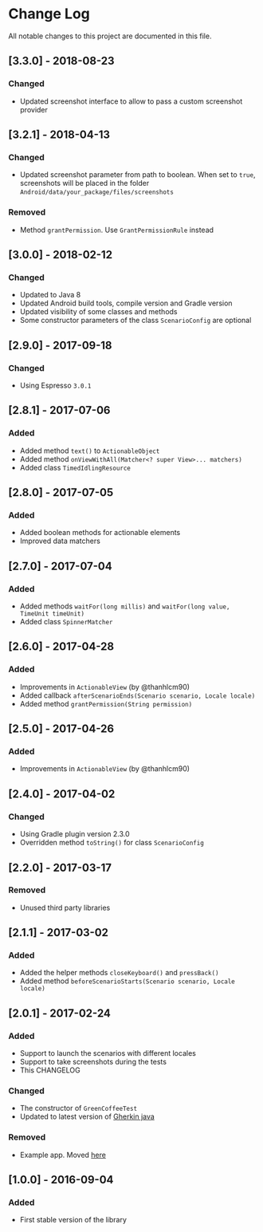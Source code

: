 # Change Log
All notable changes to this project are documented in this file.

## [3.3.0] - 2018-08-23
### Changed
- Updated screenshot interface to allow to pass a custom screenshot provider

## [3.2.1] - 2018-04-13
### Changed
- Updated screenshot parameter from path to boolean. When set to `true`, screenshots will be placed in the folder `Android/data/your_package/files/screenshots`
### Removed
- Method `grantPermission`. Use `GrantPermissionRule` instead

## [3.0.0] - 2018-02-12
### Changed
- Updated to Java 8
- Updated Android build tools, compile version and Gradle version
- Updated visibility of some classes and methods
- Some constructor parameters of the class `ScenarioConfig` are optional

## [2.9.0] - 2017-09-18
### Changed
- Using Espresso `3.0.1`

## [2.8.1] - 2017-07-06
### Added
- Added method `text()` to `ActionableObject`
- Added method `onViewWithAll(Matcher<? super View>... matchers)`
- Added class `TimedIdlingResource`

## [2.8.0] - 2017-07-05
### Added
- Added boolean methods for actionable elements
- Improved data matchers

## [2.7.0] - 2017-07-04
### Added
- Added methods `waitFor(long millis)` and `waitFor(long value, TimeUnit timeUnit)`
- Added class `SpinnerMatcher`

## [2.6.0] - 2017-04-28
### Added
- Improvements in `ActionableView` (by @thanhlcm90)
- Added callback `afterScenarioEnds(Scenario scenario, Locale locale)`
- Added method `grantPermission(String permission)`

## [2.5.0] - 2017-04-26
### Added
- Improvements in `ActionableView` (by @thanhlcm90)

## [2.4.0] - 2017-04-02
### Changed
- Using Gradle plugin version 2.3.0
- Overridden method `toString()` for class `ScenarioConfig` 

## [2.2.0] - 2017-03-17
### Removed
- Unused third party libraries

## [2.1.1] - 2017-03-02
### Added
- Added the helper methods `closeKeyboard()` and `pressBack()`
- Added method `beforeScenarioStarts(Scenario scenario, Locale locale)`

## [2.0.1] - 2017-02-24
### Added
- Support to launch the scenarios with different locales
- Support to take screenshots during the tests
- This CHANGELOG

### Changed
- The constructor of `GreenCoffeeTest`
- Updated to latest version of [Gherkin java](https://github.com/cucumber/gherkin-java)

### Removed
- Example app. Moved [here](https://github.com/vndly/green-coffee-example)

## [1.0.0] - 2016-09-04
### Added
- First stable version of the library